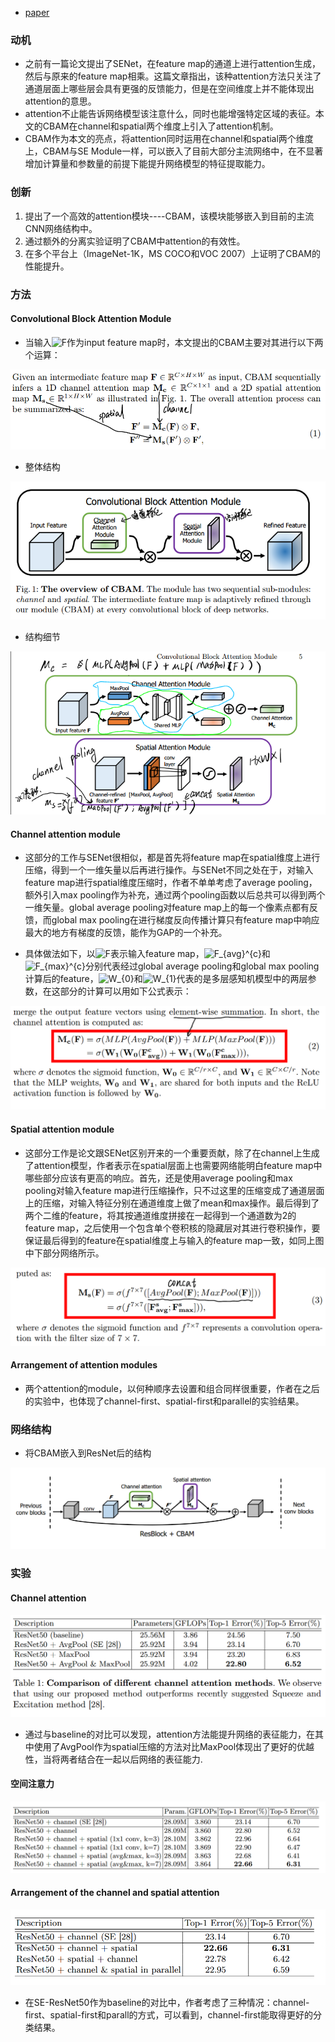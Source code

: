 * [paper](paper/2018-CBAM-%20Convolutional%20Block%20Attention%20Module.pdf)

### 动机

* 之前有一篇论文提出了SENet，在feature map的通道上进行attention生成，然后与原来的feature map相乘。这篇文章指出，该种attention方法只关注了通道层面上哪些层会具有更强的反馈能力，但是在空间维度上并不能体现出attention的意思。
* attention不止能告诉网络模型该注意什么，同时也能增强特定区域的表征。本文的CBAM在channel和spatial两个维度上引入了attention机制。
* CBAM作为本文的亮点，将attention同时运用在channel和spatial两个维度上，CBAM与SE Module一样，可以嵌入了目前大部分主流网络中，在不显著增加计算量和参数量的前提下能提升网络模型的特征提取能力。

### 创新

1. 提出了一个高效的attention模块----CBAM，该模块能够嵌入到目前的主流CNN网络结构中。
2. 通过额外的分离实验证明了CBAM中attention的有效性。
3. 在多个平台上（ImageNet-1K，MS COCO和VOC 2007）上证明了CBAM的性能提升。

### 方法

#### Convolutional Block Attention Module

* 当输入![F](https://math.jianshu.com/math?formula=F)作为input feature map时，本文提出的CBAM主要对其进行以下两个运算：

![1543543961104](readme/CBAM_block_公式.png)

* 整体结构

![1543544026441](readme/CBAM_block_结构_01.png)

* 结构细节

![1543544133922](readme/CBAM_block_结构.png)

#### Channel attention module

* 这部分的工作与SENet很相似，都是首先将feature map在spatial维度上进行压缩，得到一个一维矢量以后再进行操作。与SENet不同之处在于，对输入feature map进行spatial维度压缩时，作者不单单考虑了average pooling，额外引入max pooling作为补充，通过两个pooling函数以后总共可以得到两个一维矢量。global average pooling对feature map上的每一个像素点都有反馈，而global max pooling在进行梯度反向传播计算只有feature map中响应最大的地方有梯度的反馈，能作为GAP的一个补充。

* 具体做法如下，以![F](https://math.jianshu.com/math?formula=F)表示输入feature map，![F_{avg}^{c}](https://math.jianshu.com/math?formula=F_%7Bavg%7D%5E%7Bc%7D)和![F_{max}^{c}](https://math.jianshu.com/math?formula=F_%7Bmax%7D%5E%7Bc%7D)分别代表经过global average pooling和global max pooling计算后的feature，![W_{0}](https://math.jianshu.com/math?formula=W_%7B0%7D)和![W_{1}](https://math.jianshu.com/math?formula=W_%7B1%7D)代表的是多层感知机模型中的两层参数，在这部分的计算可以用如下公式表示：

![1543544905730](readme/CBAM_通道注意力_01.png)

#### Spatial attention module

* 这部分工作是论文跟SENet区别开来的一个重要贡献，除了在channel上生成了attention模型，作者表示在spatial层面上也需要网络能明白feature map中哪些部分应该有更高的响应。首先，还是使用average pooling和max pooling对输入feature map进行压缩操作，只不过这里的压缩变成了通道层面上的压缩，对输入特征分别在通道维度上做了mean和max操作。最后得到了两个二维的feature，将其按通道维度拼接在一起得到一个通道数为2的feature map，之后使用一个包含单个卷积核的隐藏层对其进行卷积操作，要保证最后得到的feature在spatial维度上与输入的feature map一致，如同上图中下部分网络所示。

![1543544299662](readme/CBAM_空间注意力_01.png)

#### Arrangement of attention modules

* 两个attention的module，以何种顺序去设置和组合同样很重要，作者在之后的实验中，也体现了channel-first、spatial-first和parallel的实验结果。

### 网络结构

* 将CBAM嵌入到ResNet后的结构

![1543544635924](readme/CBAM_网络结构.png)

### 实验

#### Channel attention

![1543544666624](readme/CBAM_实验_通道注意力.png)

* 通过与baseline的对比可以发现，attention方法能提升网络的表征能力，在其中使用了AvgPool作为spatial压缩的方法对比MaxPool体现出了更好的优越性，当将两者结合在一起以后网络的表征能力.

#### 空间注意力

![1543544756515](readme/CBAM_实验_空间注意力.png)

#### Arrangement of the channel and spatial attention

![1543544715290](readme/CBAM_实验_注意力的放置顺序.png)

* 在SE-ResNet50作为baseline的对比中，作者考虑了三种情况：channel-first、spatial-first和parall的方式，可以看到，channel-first能取得更好的分类结果。

